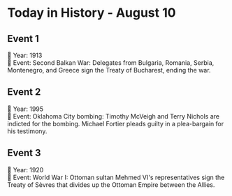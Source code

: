 # Today in History - August 10

## Event 1
📅 Year: 1913  
📝 Event: Second Balkan War: Delegates from Bulgaria, Romania, Serbia, Montenegro, and Greece sign the Treaty of Bucharest, ending the war.

## Event 2
📅 Year: 1995  
📝 Event: Oklahoma City bombing: Timothy McVeigh and Terry Nichols are indicted for the bombing. Michael Fortier pleads guilty in a plea-bargain for his testimony.

## Event 3
📅 Year: 1920  
📝 Event: World War I: Ottoman sultan Mehmed VI's representatives sign the Treaty of Sèvres that divides up the Ottoman Empire between the Allies.

